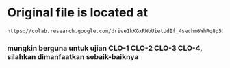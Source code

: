 # Original file is located at
    https://colab.research.google.com/drive1kKGxRWoUietUdIf_4sechm6WhRq8p5UX
### mungkin berguna untuk ujian CLO-1 CLO-2 CLO-3 CLO-4, silahkan dimanfaatkan sebaik-baiknya
